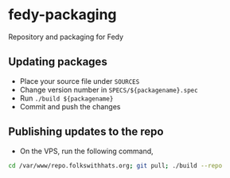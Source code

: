 # fedy-packaging

Repository and packaging for Fedy

## Updating packages

* Place your source file under `SOURCES`
* Change version number in `SPECS/${packagename}.spec`
* Run `./build ${packagename}`
* Commit and push the changes

## Publishing updates to the repo

* On the VPS, run the following command,

```sh
cd /var/www/repo.folkswithhats.org; git pull; ./build --repo
```
